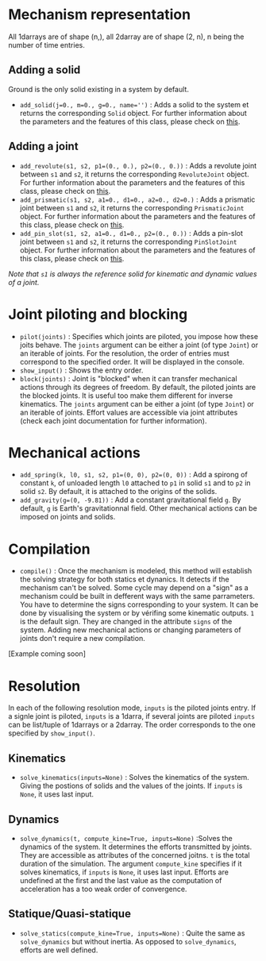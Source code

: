 # Mechanism representation

All 1darrays are of shape (n,), all 2darray are of shape (2, n), n being the number of time entries.

## Adding a solid

Ground is the only solid existing in a system by default.

- `add_solid(j=0., m=0., g=0., name='')` : Adds a solid to the system et returns the corresponding `Solid` object. 
For further information about the parameters and the features of this class, please check on [this](https://github.com/valentin-burillier/kinepy/blob/main/doc_EN/Solid.md).

## Adding a joint

- `add_revolute(s1, s2, p1=(0., 0.), p2=(0., 0.))` : Adds a revolute joint between `s1` and `s2`, it returns the corresponding `RevoluteJoint` object. 
For further information about the parameters and the features of this class, please check on [this](https://github.com/valentin-burillier/kinepy/blob/main/doc_EN/Revolute.md).
- `add_prismatic(s1, s2, a1=0., d1=0., a2=0., d2=0.)` : Adds a prismatic joint between `s1` and `s2`, it returns the corresponding `PrismaticJoint` object. 
For further information about the parameters and the features of this class, please check on [this](https://github.com/valentin-burillier/kinepy/blob/main/doc_EN/Prismatic.md).
- `add_pin_slot(s1, s2, a1=0., d1=0., p2=(0., 0.))` : Adds a pin-slot joint between `s1` and `s2`, it returns the corresponding `PinSlotJoint` object. 
For further information about the parameters and the features of this class, please check on [this](https://github.com/valentin-burillier/kinepy/blob/main/doc_EN/Pin_slot.md).

*Note that `s1` is always the reference solid for kinematic and dynamic values of a joint.*

# Joint piloting and blocking

- `pilot(joints)` : Specifies which joints are piloted, you impose how these joits behave. 
The `joints` argument can be either a joint (of type `Joint`) or an iterable of joints. 
For the resolution, the order of entries must correspond to the specified order. It will be displayed in the console.
- `show_input()` : Shows the entry order.
- `block(joints)` : Joint is "blocked" when it can transfer mechanical actions through its degrees of freedom. 
By default, the piloted joints are the blocked joints. It is useful too make them different for inverse kinematics.
The `joints` argument can be either a joint (of type `Joint`) or an iterable of joints. 
Effort values are accessible via joint attributes (check each joint documentation for further information).

# Mechanical actions

- `add_spring(k, l0, s1, s2, p1=(0, 0), p2=(0, 0))` : Add a spirong of constant `k`, of unloaded length `l0` attached to `p1` in solid `s1` and to `p2` in solid `s2`.
By default, it is attached to the origins of the solids.
- `add_gravity(g=(0, -9.81))` : Add a constant gravitational field `g`. By default, `g` is Earth's gravitationnal field.
Other mechanical actions can be imposed on joints and solids.

# Compilation

- `compile()` : Once the mechanism is modeled, this method will establish the solving strategy for both statics et dynanics. 
It detects if the mechanism can't be solved. 
Some cycle may depend on a "sign" as a mechanism could be built in defferent ways with the same parrameters. 
You have to determine the signs corresponding to your system. 
It can be done by visualising the system or by vérifing some kinematic outputs. 
`1` is the default sign. They are changed in the attribute `signs` of the system. 
Adding new mechanical actions or changing parameters of joints don't require a new compilation. 

[Example coming soon]

# Resolution

In each of the following resolution mode, `inputs` is the piloted joints entry. 
If a signle joint is piloted, `inputs` is a 1darra, if several joints are piloted `inputs` can be list/tuple of 1darrays or a 2darray. 
The order corresponds to the one specified by `show_input()`.

## Kinematics

- `solve_kinematics(inputs=None)` : Solves the kinematics of the system. Giving the postions of solids and the values of the joints.
If `inputs` is `None`, it uses last input.

## Dynamics

- `solve_dynamics(t, compute_kine=True, inputs=None)` :Solves the dynamics of the system. It determines the efforts transmitted by joints.
They are accessible as attributes of the concerned joitns. `t` is the total duration of the simulation. 
The argument `compute_kine` specifies if it solves kinematics, if `inputs` is `None`, it uses last input. 
Efforts are undefined at the first and the last value as the computation of acceleration has a too weak order of convergence.

## Statique/Quasi-statique

- `solve_statics(compute_kine=True, inputs=None)` : Quite the same as `solve_dynamics` but without inertia. As opposed to `solve_dynamics`, efforts are well defined.
